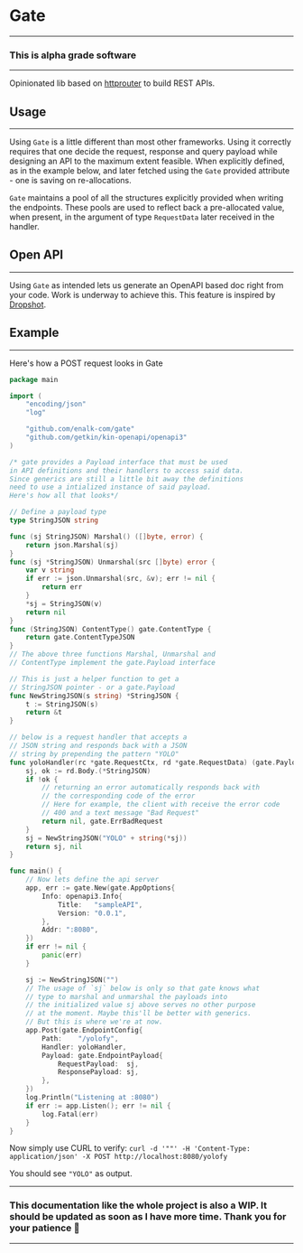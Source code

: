 # Gate

---

### This is alpha grade software

---

Opinionated lib based on [httprouter](https://github.com/julienschmidt/httprouter) to build REST APIs.

## Usage

---

Using `Gate` is a little different than most other frameworks. Using it correctly
requires that one decide the request, response and query payload while designing
an API to the maximum extent feasible. When explicitly defined, as in the example
below, and later fetched using the `Gate` provided attribute - one is saving
on re-allocations.

`Gate` maintains a pool of all the structures explicitly provided when writing
the endpoints. These pools are used to reflect back a pre-allocated value,
when present, in the argument of type `RequestData` later received in the handler.

## Open API

---

Using `Gate` as intended lets us generate an OpenAPI based doc right from your code.
Work is underway to achieve this. This feature is inspired by [Dropshot](https://github.com/oxidecomputer/dropshot).

## Example

---

Here's how a POST request looks in Gate

```go
package main

import (
	"encoding/json"
	"log"

	"github.com/enalk-com/gate"
	"github.com/getkin/kin-openapi/openapi3"
)

/* gate provides a Payload interface that must be used
in API definitions and their handlers to access said data.
Since generics are still a little bit away the definitions
need to use a intialized instance of said payload.
Here's how all that looks*/

// Define a payload type
type StringJSON string

func (sj StringJSON) Marshal() ([]byte, error) {
	return json.Marshal(sj)
}
func (sj *StringJSON) Unmarshal(src []byte) error {
	var v string
	if err := json.Unmarshal(src, &v); err != nil {
		return err
	}
	*sj = StringJSON(v)
	return nil
}
func (StringJSON) ContentType() gate.ContentType {
	return gate.ContentTypeJSON
}
// The above three functions Marshal, Unmarshal and
// ContentType implement the gate.Payload interface

// This is just a helper function to get a
// StringJSON pointer - or a gate.Payload
func NewStringJSON(s string) *StringJSON {
	t := StringJSON(s)
	return &t
}

// below is a request handler that accepts a
// JSON string and responds back with a JSON
// string by prepending the pattern "YOLO"
func yoloHandler(rc *gate.RequestCtx, rd *gate.RequestData) (gate.Payload, error) {
	sj, ok := rd.Body.(*StringJSON)
	if !ok {
		// returning an error automatically responds back with
		// the corresponding code of the error
		// Here for example, the client with receive the error code
		// 400 and a text message "Bad Request"
		return nil, gate.ErrBadRequest
	}
	sj = NewStringJSON("YOLO" + string(*sj))
	return sj, nil
}

func main() {
	// Now lets define the api server
	app, err := gate.New(gate.AppOptions{
		Info: openapi3.Info{
			Title:   "sampleAPI",
			Version: "0.0.1",
		},
		Addr: ":8080",
	})
	if err != nil {
		panic(err)
	}

	sj := NewStringJSON("")
	// The usage of `sj` below is only so that gate knows what
	// type to marshal and unmarshal the payloads into
	// the initialized value sj above serves no other purpose
	// at the moment. Maybe this'll be better with generics.
	// But this is where we're at now.
	app.Post(gate.EndpointConfig{
		Path:    "/yolofy",
		Handler: yoloHandler,
		Payload: gate.EndpointPayload{
			RequestPayload:  sj,
			ResponsePayload: sj,
		},
	})
	log.Println("Listening at :8080")
	if err := app.Listen(); err != nil {
		log.Fatal(err)
	}
}

```

Now simply use CURL to verify:
`curl -d '""' -H 'Content-Type: application/json' -X POST http://localhost:8080/yolofy`

You should see `"YOLO"` as output.

---

### This documentation like the whole project is also a WIP. It should be updated as soon as I have more time. Thank you for your patience 🙏

---
